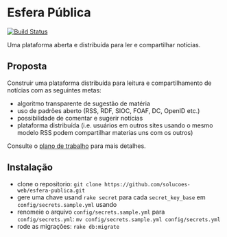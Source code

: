 # Esfera Pública
[![Build Status](https://travis-ci.org/solucoes-web/esfera-publica.svg?branch=master)](https://travis-ci.org/solucoes-web/esfera-publica)

Uma plataforma aberta e distribuída para ler e compartilhar notícias.

## Proposta

Construir uma plataforma distribuída para leitura e compartilhamento de notícias com as seguintes metas:
* algoritmo transparente de sugestão de matéria
* uso de padrões aberto (RSS, RDF, SIOC, FOAF, DC, OpenID etc.)
* possibilidade de comentar e sugerir notícias
* plataforma distribuída (i.e. usuários em outros sites usando o mesmo modelo RSS podem compartilhar materias uns com os outros)

Consulte o [plano de trabalho](https://docs.google.com/presentation/d/1jxLIZcn9uPJnliXzE5CRlQD7mq5iaruq_4Jke4QBpdw/edit?usp=sharing) para mais detalhes.

## Instalação

* clone o repositorio: `git clone https://github.com/solucoes-web/esfera-publica.git`
* gere uma chave usand `rake secret` para cada `secret_key_base` em `config/secrets.sample.yml` usando
* renomeie o arquivo `config/secrets.sample.yml` para `config/secrets.yml`: `mv config/secrets.sample.yml config/secrets.yml`
* rode as migrações: `rake db:migrate`
